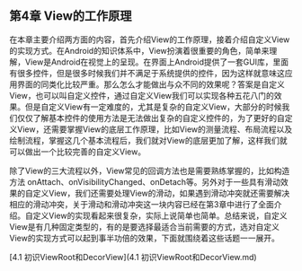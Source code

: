 ## 第4章 View的工作原理

在本章主要介绍两方面的内容，首先介绍View的工作原理，接着介绍自定义View的实现方式。在Android的知识体系中，View扮演着很重要的角色，简单来理解，View是Android在视觉上的呈现。在界面上Android提供了一套GUI库，里面有很多控件，但是很多时候我们并不满足于系统提供的控件，因为这样就意味这应用界面的同类化比较严重。那么怎么才能做出与众不同的效果呢？答案是自定义View，也可以叫自定义控件，通过自定义View我们可以实现各种五花八门的效果。但是自定义View有一定难度的，尤其是复杂的自定义View，大部分的时候我们仅仅了解基本控件的使用方法是无法做出复杂的自定义控件的，为了更好的自定义View，还需要掌握View的底层工作原理，比如View的测量流程、布局流程以及绘制流程，掌握这几个基本流程后，我们就对View的底层更加了解，这样我们就可以做出一个比较完善的自定义View。

除了View的三大流程以外，View常见的回调方法也是需要熟练掌握的，比如构造方法
onAttach、onVisibilityChanged、onDetach等。另外对于一些具有滑动效果的自定义View，我们还需要处理View的滑动，如果遇到滑动冲突就还需要解决相应的滑动冲突，关于滑动和滑动冲突这一块内容已经在第3章中进行了全面介绍。自定义View的实现看起来很复杂，实际上说简单也简单。总结来说，自定义View是有几种固定类型的，有的是要选择最适合当前需要的方式，选对自定义View的实现方式可以起到事半功倍的效果，下面就围绕着这些话题一一展开。

[4.1 初识ViewRoot和DecorView](4.1 初识ViewRoot和DecorView.md)
